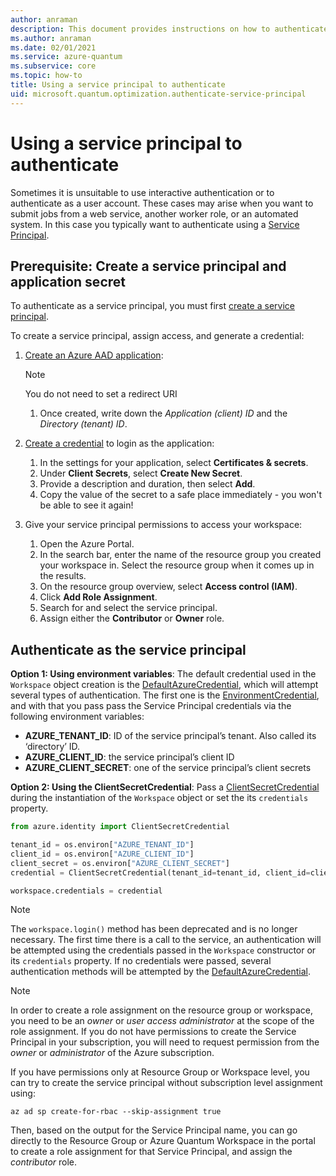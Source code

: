 ```yaml
---
author: anraman
description: This document provides instructions on how to authenticate using a service principal.
ms.author: anraman
ms.date: 02/01/2021
ms.service: azure-quantum
ms.subservice: core
ms.topic: how-to
title: Using a service principal to authenticate
uid: microsoft.quantum.optimization.authenticate-service-principal
---
```


# Using a service principal to authenticate

Sometimes it is unsuitable to use interactive authentication or to authenticate
as a user account. These cases may arise when you want to submit jobs from a
web service, another worker role, or an automated system. In this case you
typically want to authenticate using a [Service
Principal](https://docs.microsoft.com/azure/active-directory/develop/app-objects-and-service-principals).

## Prerequisite: Create a service principal and application secret

To authenticate as a service principal, you must first [create a service
principal](https://docs.microsoft.com/azure/active-directory/develop/howto-create-service-principal-portal).

To create a service principal, assign access, and generate a credential:

1. [Create an Azure AAD application](https://docs.microsoft.com/azure/active-directory/develop/howto-create-service-principal-portal):
    >[!NOTE]
    > You do not need to set a redirect URI

    1. Once created, write down the *Application (client) ID* and the *Directory (tenant) ID*.

1. [Create a
   credential](https://docs.microsoft.com/azure/active-directory/develop/howto-create-service-principal-portal#create-a-new-application-secret)
   to login as the application:
    1. In the settings for your application, select **Certificates & secrets**.
    1. Under **Client Secrets**, select **Create New Secret**.
    1. Provide a description and duration, then select **Add**.
    1. Copy the value of the secret to a safe place immediately - you won't be
       able to see it again!

1. Give your service principal permissions to access your workspace:
    1. Open the Azure Portal.
    1. In the search bar, enter the name of the resource group you created your
       workspace in. Select the resource group when it comes up in the results.
    1. On the resource group overview, select **Access control (IAM)**.
    1. Click **Add Role Assignment**.
    1. Search for and select the service principal.
    1. Assign either the **Contributor** or **Owner** role.

## Authenticate as the service principal

**Option 1: Using environment variables**:
The default credential used in the `Workspace` object creation is the [DefaultAzureCredential](https://azuresdkdocs.blob.core.windows.net/$web/python/azure-identity/1.6.0/azure.identity.html#azure.identity.DefaultAzureCredential), which will attempt several types of authentication.
The first one is the [EnvironmentCredential](https://azuresdkdocs.blob.core.windows.net/$web/python/azure-identity/1.6.0/azure.identity.html#azure.identity.EnvironmentCredential), and with that you pass pass the Service Principal credentials via the following environment variables:
- **AZURE_TENANT_ID**: ID of the service principal’s tenant. Also called its ‘directory’ ID.
- **AZURE_CLIENT_ID**: the service principal’s client ID
- **AZURE_CLIENT_SECRET**: one of the service principal’s client secrets

**Option 2: Using the ClientSecretCredential**: Pass a [ClientSecretCredential](https://docs.microsoft.com/en-us/python/api/azure-identity/azure.identity.clientsecretcredential?view=azure-python) during the instantiation of the `Workspace` object or set the its `credentials` property.

```python
from azure.identity import ClientSecretCredential

tenant_id = os.environ["AZURE_TENANT_ID"]
client_id = os.environ["AZURE_CLIENT_ID"]
client_secret = os.environ["AZURE_CLIENT_SECRET"]
credential = ClientSecretCredential(tenant_id=tenant_id, client_id=client_id, client_secret=client_secret)

workspace.credentials = credential
```

> [!NOTE]
> The `workspace.login()` method has been deprecated and is no longer necessary. The first time there is a call to the service, an authentication will be attempted using the credentials passed in the `Workspace` constructor or its `credentials` property. If no credentials were passed, several authentication methods will be attempted by the [DefaultAzureCredential](https://azuresdkdocs.blob.core.windows.net/$web/python/azure-identity/1.6.0/azure.identity.html#azure.identity.DefaultAzureCredential).


> [!NOTE]
> In order to create a role assignment on the resource group or workspace, you need to be an _owner_ or _user access administrator_ at the scope of the role assignment. If you do not have permissions to create the Service Principal in your subscription, you will need to request permission from the _owner_ or _administrator_ of the Azure subscription.

If you have permissions only at Resource Group or Workspace level, you can try to create the service principal without subscription level assignment using:

```az ad sp create-for-rbac --skip-assignment true```

Then, based on the output for the Service Principal name, you can go directly to the Resource Group or Azure Quantum Workspace in the portal to create a role assignment for that Service Principal, and assign the _contributor_ role. 
